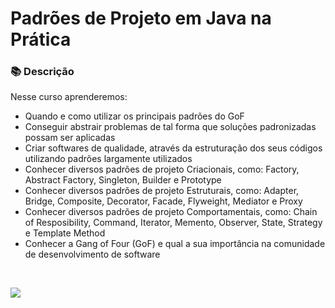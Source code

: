 # Padrões de Projeto em Java na Prática

### 📚  Descrição

Nesse curso aprenderemos:

- Quando e como utilizar os principais padrões do GoF
- Conseguir abstrair problemas de tal forma que soluções padronizadas possam ser aplicadas
- Criar softwares de qualidade, através da estruturação dos seus códigos utilizando padrões largamente utilizados
- Conhecer diversos padrões de projeto Criacionais, como: Factory, Abstract Factory, Singleton, Builder e Prototype
- Conhecer diversos padrões de projeto Estruturais, como: Adapter, Bridge, Composite, Decorator, Facade, Flyweight, Mediator e Proxy
- Conhecer diversos padrões de projeto Comportamentais, como: Chain of Resposibility, Command, Iterator, Memento, Observer, State, Strategy e Template Method
- Conhecer a Gang of Four (GoF) e qual a sua importância na comunidade de desenvolvimento de software



&nbsp;



<a href="https://www.linkedin.com/in/claudia-nogueira-dos-anjos-b71726215/" target="_blank">
        <img src="https://img.shields.io/badge/claudiaanjos-%230077B5.svg?&style=for-the-badge&logo=linkedin&logoColor=white&link=mailto:https://www.linkedin.com/in/claudia-nogueira-dos-anjos-093407180/">
</a>
